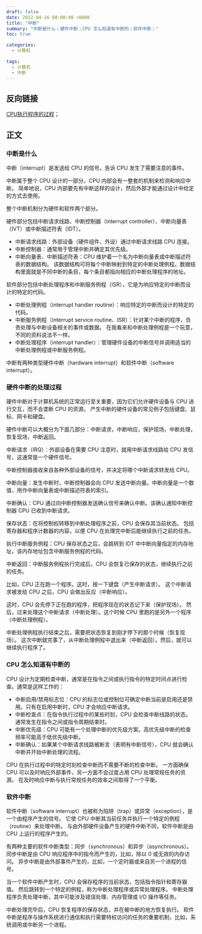 ```yaml
---
draft: false
date: 2022-04-16 08:00:00 +0800
title: "中断"
summary: "中断是什么；硬件中断；CPU 怎么知道有中断的；软件中断；"
toc: true

categories:
  - 计算机

tags:
  - 计算机
  - 中断
---
```


## 反向链接

[CPU执行程序的过程](/计算机/硬件/CPU执行程序的过程)；

## 正文

### 中断是什么

中断（interrupt）是发送给 CPU 的信号。告诉 CPU 发生了需要注意的事件。

中断属于整个 CPU 设计的一部分，CPU 内部会有一整套的机制来检测和响应中断。
简单地说，CPU 内部要先有中断这样的设计，然后外部才能通过设计中给定的方式去使用。

整个中断机制分为硬件和软件两个部分。

硬件部分包括中断请求线路、中断控制器（interrupt controller）、中断向量表（IVT）或中断描述符表（IDT）。

- 中断请求线路：外部设备（硬件组件、外设）通过中断请求线路 CPU 连接。
- 中断控制器：通常用于管理中断并确定其优先级。
- 中断向量表、中断描述符表：CPU 维护着一个名为中断向量表或中断描述符表的数据结构。
  该数据结构可将每个中断映射到特定的中断处理例程。数据结构里面就是不同中断的条目，每个条目都指向相应的中断处理程序的地址。

软件部分包括中断处理程序和中断服务例程（ISR），它是为响应特定的中断而设计的特定的代码。

- 中断处理例程（interrupt handler routine）：响应特定的中断而设计的特定的代码。
- 中断服务例程（interrupt service routine、ISR）：针对某个中断的程序，负责处理与中断设备相关的事件或数据。
  在我看来和中断处理例程是一个玩意，不同的资料说法不一样。
- 中断处理程序（interrupt handler）：管理硬件设备的中断信号并调用适当的中断处理例程或中断服务例程。

中断有两种类型硬件中断（hardware interrupt）和软件中断（software interrupt）。

### 硬件中断的处理过程

硬件中断对于计算机系统的正常运行至关重要，因为它们允许硬件设备与 CPU 进行交互，而不会垄断 CPU 的资源。
产生中断的硬件设备的常见例子包括键盘、鼠标、网卡和硬盘。

硬件中断可以大概分为下面几部分：中断请求，中断响应，保护现场，中断处理，恢复现场，中断返回。

中断请求（IRQ）：外部设备在需要 CPU 注意时，就用中断请求线路给 CPU 发信号，这通常是一个硬件信号。

中断控制器接收来自各种外部设备的信号，并决定将哪个中断请求转发给 CPU。

中断向量：发生中断时，中断控制器会向 CPU 发送中断向量。中断向量是一个数值，用作中断向量表或中断描述符表的索引。

中断确认：CPU 通过向中断控制器发送确认信号来确认中断。该确认通知中断控制器 CPU 已收到中断请求。

保存状态：在将控制权转移到中断处理程序之前，CPU 会保存其当前状态。
包括寄存器和程序计数器的内容，以便 CPU 在处理完中断后能继续执行之前的任务。

执行中断服务例程：CPU 保存状态之后，会跳转到 IDT 中中断向量指定的内存地址，该内存地址包含中断服务例程的代码。

中断返回：中断服务例程执行完成后，CPU 会恢复已保存的状态，继续执行之前的任务。

比如，CPU 正在跑一个程序。这时，按一下键盘（产生中断请求）。
这个中断请求被发给 CPU 之后，CPU 会做出反应（中断响应）。

这时，CPU 会先停下正在跑的程序，把程序现在的状态记下来（保护现场）。
然后，过来处理这个中断请求（中断处理）。这个时候 CPU 里跑的是另外一个程序（中断处理例程）。

中断处理例程执行结束之后，需要把状态恢复到刚才停下的那个时候（恢复现场）。
这次中断就完事了，从中断处理例程中退出来（中断返回）。然后，就可以继续执行程序了。

### CPU 怎么知道有中断的

CPU 设计为定期检查中断，通常是在指令之间或执行指令的特定时间点进行检查。通常是这样工作的：

- 中断启用/禁用标志位：CPU 的标志位或控制位可确定中断当前是启用还是禁用。只有在启用中断时，CPU 才会响应中断请求。
- 中断检查点：在指令执行过程中的某些时刻，CPU 会检查中断线路的状态。通常发生在指令之间或指令周期结束时。
- 中断优先级：CPU 可能有一个处理中断的优先级方案。高优先级中断的检查频率可能高于低优先级中断。
- 中断确认：如果某个中断请求线路被断言（表明有中断信号），CPU 就会确认中断并开始中断处理的流程。

CPU 在执行过程中的特定时刻检查中断而不需要不断的检查中断。
一方面确保 CPU 可以及时响应外部事件，另一方面不会过度占用 CPU 处理常规任务的资源。
在及时响应中断与执行常规任务的效率之间取得了一个平衡。

### 软件中断

软件中断（software interrupt）也被称为陷阱（trap）或异常（exception），是一个由程序产生的信号。
它使 CPU 中断其当前任务并执行一个特定的例程（routine）来处理中断。
与由外部硬件设备产生的硬件中断不同，软件中断是由 CPU 上运行的程序产生的。

有两种主要的软件中断类型：同步（synchronous）和异步（asynchronous）。
同步中断是由 CPU 响应程序中的指令而产生的，比如，除以 0 或无效的内存访问。
异步中断是由外部事件产生的，比如，一个定时器或来自另一个进程的信号。

当一个软件中断产生时，CPU 会保存程序的当前状态，包括指令指针和寄存器值。
然后跳转到一个特定的例程，称为中断处理程序或异常处理程序。
中断处理程序负责处理中断，其中可能涉及错误处理、内存管理或 I/O 操作等任务。

中断处理完毕后，CPU 恢复程序的保存状态，并在被中断的地方恢复执行。
软件中断是程序与操作系统进行通信和执行需要特权访问的任务的重要机制，比如，系统调用或中断另一个进程。

